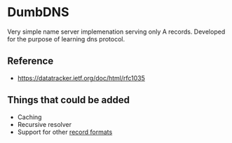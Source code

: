 # DumbDNS

Very simple name server implemenation serving only A records. Developed for the purpose of learning dns protocol.

## Reference

- https://datatracker.ietf.org/doc/html/rfc1035

## Things that could be added

- Caching
- Recursive resolver
- Support for other [record formats](https://datatracker.ietf.org/doc/html/rfc1035#section-3.3)
